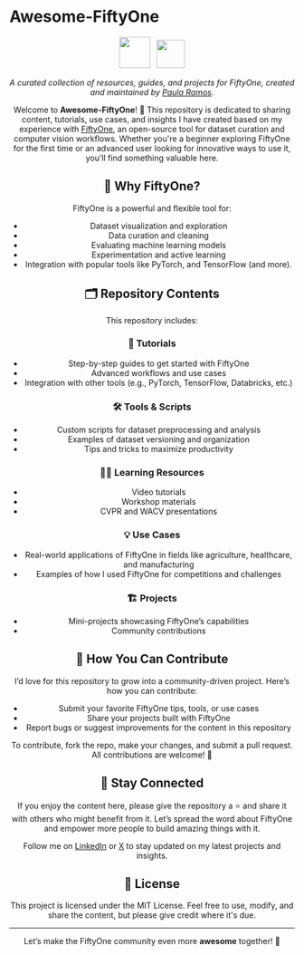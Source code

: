  # Awesome-FiftyOne

<div align="center">
<p align="center">

<!-- prettier-ignore -->
<img src="https://user-images.githubusercontent.com/25985824/106288517-2422e000-6216-11eb-871d-26ad2e7b1e59.png" height="55px"> &nbsp;
<img src="https://user-images.githubusercontent.com/25985824/106288518-24bb7680-6216-11eb-8f10-60052c519586.png" height="50px"> 

<div align="center">
<p align="center">
 
*A curated collection of resources, guides, and projects for FiftyOne, created and maintained by [Paula Ramos](#).*

Welcome to **Awesome-FiftyOne**! 🎉 This repository is dedicated to sharing content, tutorials, use cases, and insights I have created based on my experience with [FiftyOne](https://voxel51.com/fiftyone/), an open-source tool for dataset curation and computer vision workflows. Whether you're a beginner exploring FiftyOne for the first time or an advanced user looking for innovative ways to use it, you'll find something valuable here.

## 🌟 Why FiftyOne?

FiftyOne is a powerful and flexible tool for:

- Dataset visualization and exploration
- Data curation and cleaning
- Evaluating machine learning models
- Experimentation and active learning
- Integration with popular tools like PyTorch, and TensorFlow (and more).

## 🗂️ Repository Contents

This repository includes:

### 📘 Tutorials
- Step-by-step guides to get started with FiftyOne
- Advanced workflows and use cases
- Integration with other tools (e.g., PyTorch, TensorFlow, Databricks, etc.)

### 🛠️ Tools & Scripts
- Custom scripts for dataset preprocessing and analysis
- Examples of dataset versioning and organization
- Tips and tricks to maximize productivity

### 🧑‍🏫 Learning Resources
- Video tutorials
- Workshop materials
- CVPR and WACV presentations

### 💡 Use Cases
- Real-world applications of FiftyOne in fields like agriculture, healthcare, and manufacturing
- Examples of how I used FiftyOne for competitions and challenges

### 🏗️ Projects
- Mini-projects showcasing FiftyOne’s capabilities
- Community contributions

## 🤝 How You Can Contribute

I’d love for this repository to grow into a community-driven project. Here’s how you can contribute:

- Submit your favorite FiftyOne tips, tools, or use cases
- Share your projects built with FiftyOne
- Report bugs or suggest improvements for the content in this repository

To contribute, fork the repo, make your changes, and submit a pull request. All contributions are welcome! 🙌

## 📣 Stay Connected

If you enjoy the content here, please give the repository a ⭐ and share it with others who might benefit from it. Let’s spread the word about FiftyOne and empower more people to build amazing things with it.

Follow me on [LinkedIn](https://www.linkedin.com/in/paula-ramos-phd/) or [X](https://x.com/PJRAMG) to stay updated on my latest projects and insights.

## 📄 License

This project is licensed under the MIT License. Feel free to use, modify, and share the content, but please give credit where it's due.

---

Let’s make the FiftyOne community even more **awesome** together! 💪
